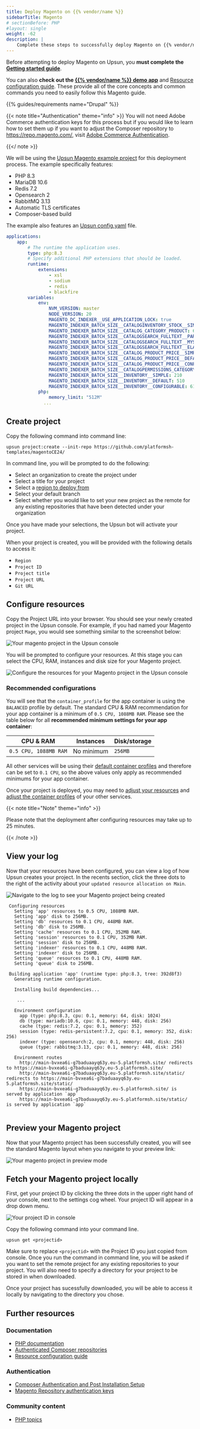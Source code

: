 ```yaml
---
title: Deploy Magento on {{% vendor/name %}}
sidebarTitle: Magento
# sectionBefore: PHP
#layout: single
weight: -62 
description: |
    Complete these steps to successfully deploy Magento on {{% vendor/name %}}.
---
```


Before attempting to deploy Magento on Upsun, you **must complete the [Getting started guide](/get-started/here)**. 

You can also **check out the [{{% vendor/name %}} demo app](https://console.upsun.com/projects/create-project)** and [Resource configuration guide](https://docs.upsun.com/manage-resources/adjust-resources.html). These provide all of the core concepts and common commands you need to easily follow this Magento guide. 

{{% guides/requirements name="Drupal" %}}

{{< note title="Authentication" theme="info" >}}
You will not need Adobe Commerce authentication keys for this process but if you would like to learn how to set them up if you want to adjust the Composer repository to https://repo.magento.com/, visit [Adobe Commerce Authentication](https://experienceleague.adobe.com/en/docs/commerce-on-cloud/user-guide/develop/authentication-keys).

{{</ note >}}

We will be using the [Upsun Magento example project](https://github.com/platformsh-templates/magentoCE24/blob/main/README.md) for this deployment process. The example specifically features:

- PHP 8.3
- MariaDB 10.6
- Redis 7.2
- Opensearch 2
- RabbitMQ 3.13
- Automatic TLS certificates
- Composer-based build


The example also features an [Upsun config.yaml](https://github.com/platformsh-templates/magentoCE24/blob/main/.upsun/config.yaml) file. 

```yaml {filename=".upsun/config.yaml"}
applications:
    app:
        # The runtime the application uses.
        type: php:8.3
        # Specify additional PHP extensions that should be loaded.
        runtime:
            extensions:
                - xsl
                - sodium
                - redis
                - blackfire
        variables:
            env:
                NVM_VERSION: master
                NODE_VERSION: 20
                MAGENTO_DC_INDEXER__USE_APPLICATION_LOCK: true
                MAGENTO_INDEXER_BATCH_SIZE__CATALOGINVENTORY_STOCK__SIMPLE: 200
                MAGENTO_INDEXER_BATCH_SIZE__CATALOG_CATEGORY_PRODUCT: 666
                MAGENTO_INDEXER_BATCH_SIZE__CATALOGSEARCH_FULLTEXT__PARTIAL_REINDEX: 100
                MAGENTO_INDEXER_BATCH_SIZE__CATALOGSEARCH_FULLTEXT__MYSQL_GET: 500
                MAGENTO_INDEXER_BATCH_SIZE__CATALOGSEARCH_FULLTEXT__ELASTIC_SAVE: 500
                MAGENTO_INDEXER_BATCH_SIZE__CATALOG_PRODUCT_PRICE__SIMPLE: 200
                MAGENTO_INDEXER_BATCH_SIZE__CATALOG_PRODUCT_PRICE__DEFAULT: 500
                MAGENTO_INDEXER_BATCH_SIZE__CATALOG_PRODUCT_PRICE__CONFIGURABLE: 666
                MAGENTO_INDEXER_BATCH_SIZE__CATALOGPERMISSIONS_CATEGORY: 999
                MAGENTO_INDEXER_BATCH_SIZE__INVENTORY__SIMPLE: 210
                MAGENTO_INDEXER_BATCH_SIZE__INVENTORY__DEFAULT: 510
                MAGENTO_INDEXER_BATCH_SIZE__INVENTORY__CONFIGURABLE: 616
            php:
                memory_limit: "512M"
              ...
```

## Create project

Copy the following command into command line:

`upsun project:create --init-repo https://github.com/platformsh-templates/magentoCE24/`

In command line, you will be prompted to do the following:

- Select an organization to create the project under
- Select a title for your project 
- Select a [region to deploy from](https://docs.upsun.com/development/regions.html#regions)
- Select your default branch
- Select whether you would like to set your new project as the remote for any existing repositories that have been detected under your organization

Once you have made your selections, the Upsun bot will activate your project.

When your project is created, you will be provided with the following details to access it:

- `Region`
- `Project ID`
- `Project title`
- `Project URL`
- `Git URL` 

## Configure resources

Copy the Project URL into your browser. You should see your newly created project in the Upsun console. For example, if you had named your Magento project `Mage`, you would see something similar to the screenshot below:

![Your magento project in the Upsun console](/images/guides/magento/mage-console-1.png) 

You will be prompted to configure your resources. At this stage you can select the CPU, RAM, instances and disk size for your Magento project. 

![Configure the resources for your Magento project in the Upsun console](/images/guides/magento/configure-mage-resources.png) 

### Recommended configurations

You will see that the `container_profile` for the app container is using the `BALANCED` profile by default. The standard CPU & RAM recommendation for your app container is a minimum of `0.5 CPU, 1088MB RAM`. Please see the table below for all **recommended minimum settings for your app container**:

| CPU & RAM            | Instances  | Disk/storage |
| ---------------------| ---------- | ------------ | 
| `0.5 CPU, 1088MB RAM`| No minimum | `256MB`      |

All other services will be using their [default container profiles](/manage-resources/adjust-resources.html#advanced-container-profiles) and therefore can be set to `0.1 CPU`, so the above values only apply as recommended minimums for your app container.

Once your project is deployed, you may need to [adjust your resources](/manage-resources/adjust-resources.html) and [adjust the container profiles](/manage-resources/adjust-resources.html#adjust-a-container-profile) of your other services. 


{{< note title="Note" theme="info" >}}

Please note that the deployment after configuring resources may take up to 25 minutes.

{{< /note >}}

## View your log 

Now that your resources have been configured, you can view a log of how Upsun creates your project. In the recents section, click the three dots to the right of the activity about your `updated resource allocation on Main`.

![Navigate to the log to see your Magento project being created](/images/guides/magento/log-console-1.png) 

```
 Configuring resources
   Setting 'app' resources to 0.5 CPU, 1088MB RAM.
   Setting 'app' disk to 256MB.
   Setting 'db' resources to 0.1 CPU, 448MB RAM.
   Setting 'db' disk to 256MB.
   Setting 'cache' resources to 0.1 CPU, 352MB RAM.
   Setting 'session' resources to 0.1 CPU, 352MB RAM.
   Setting 'session' disk to 256MB.
   Setting 'indexer' resources to 0.1 CPU, 448MB RAM.
   Setting 'indexer' disk to 256MB.
   Setting 'queue' resources to 0.1 CPU, 448MB RAM.
   Setting 'queue' disk to 256MB.
 
 Building application 'app' (runtime type: php:8.3, tree: 392d8f3)
   Generating runtime configuration.
   
   Installing build dependencies...

    ...

   Environment configuration
     app (type: php:8.3, cpu: 0.1, memory: 64, disk: 1024)
     db (type: mariadb:10.6, cpu: 0.1, memory: 448, disk: 256)
     cache (type: redis:7.2, cpu: 0.1, memory: 352)
     session (type: redis-persistent:7.2, cpu: 0.1, memory: 352, disk: 256)
     indexer (type: opensearch:2, cpu: 0.1, memory: 448, disk: 256)
     queue (type: rabbitmq:3.13, cpu: 0.1, memory: 448, disk: 256)
 
   Environment routes
     http://main-bvxea6i-g7baduaayq63y.eu-5.platformsh.site/ redirects to https://main-bvxea6i-g7baduaayq63y.eu-5.platformsh.site/
     http://main-bvxea6i-g7baduaayq63y.eu-5.platformsh.site/static/ redirects to https://main-bvxea6i-g7baduaayq63y.eu-5.platformsh.site/static/
     https://main-bvxea6i-g7baduaayq63y.eu-5.platformsh.site/ is served by application `app`
     https://main-bvxea6i-g7baduaayq63y.eu-5.platformsh.site/static/ is served by application `app`
 
```

## Preview your Magento project

Now that your Magento project has been successfully created, you will see the standard Magento layout when you navigate to your preview link:

![Your magento project in preview mode](/images/guides/magento/preview-mage.png) 

## Fetch your Magento project locally 

First, get your project ID by clicking the three dots in the upper right hand of your console, next to the settings cog wheel. Your project ID will appear in a drop down menu.

![Your project ID in console](/images/guides/magento/project-id-mage-1.png) 

Copy the following command into your command line. 

```upsun get <projectid>```

Make sure to replace `<projectid>` with the Project ID you just copied from console. Once you run the command in command line, you will be asked if you want to set the remote project for any existing repositories to your project. You will also need to specify a directory for your project to be stored in when downloaded. 

Once your project has sucessfully downloaded, you will be able to access it locally by navigating to the directory you chose.

## Further resources

### Documentation

- [PHP documentation](/languages/php/)
- [Authenticated Composer repositories](/languages/php/composer-auth)
- [Resource configuration guide](https://docs.upsun.com/manage-resources/adjust-resources.html)

### Authentication
- [Composer Authentication and Post Installation Setup](https://github.com/platformsh-templates/magentoCE24/blob/main/README.md#composer-authentication-and-post-installation-setup)
- [Magento Repository authentication keys](https://devdocs.magento.com/guides/v2.4/install-gde/prereq/connect-auth.html)


### Community content

- [PHP topics](https://support.platform.sh/hc/en-us/search?utf8=%E2%9C%93&query=php)

